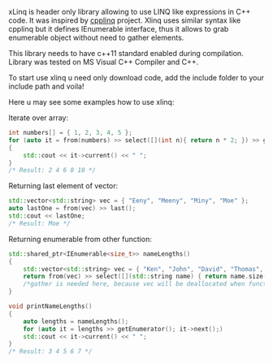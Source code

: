 xLinq is header only library allowing to use LINQ like expressions in C++ code. It was inspired by [cpplinq](https://github.com/mrange/cpplinq) project. Xlinq uses similar syntax like cpplinq but it defines IEnumerable interface, thus it allows to grab enumerable object without need to gather elements.

This library needs to have c++11 standard enabled during compilation. Library was tested on MS Visual C++ Compiler and C++.

To start use xlinq u need only download code, add the include folder to your include path and voila!

Here u may see some examples how to use xlinq:

Iterate over array:
```C++
int numbers[] = { 1, 2, 3, 4, 5 };
for (auto it = from(numbers) >> select([](int n){ return n * 2; }) >> getEnumerator(); it->next();)
{
    std::cout << it->current() << " ";
}
/* Result: 2 4 6 8 10 */
```

Returning last element of vector:

```C++
std::vector<std::string> vec = { "Eeny", "Meeny", "Miny", "Moe" };
auto lastOne = from(vec) >> last();
std::cout << lastOne;
/* Result: Moe */
```

Returning enumerable from other function:
```C++
std::shared_ptr<IEnumerable<size_t>> nameLengths()
{
    std::vector<std::string> vec = { "Ken", "John", "David", "Thomas", "Richard" };
    return from(vec) >> select([](std::string name) { return name.size(); }) >> gather();
    /*gather is needed here, because vec will be deallocated when function will exit. */
}

void printNameLengths()
{
    auto lengths = nameLengths();
    for (auto it = lengths >> getEnumerator(); it->next();)
    std::cout << it->current() << " ";
}
/* Result: 3 4 5 6 7 */
```
